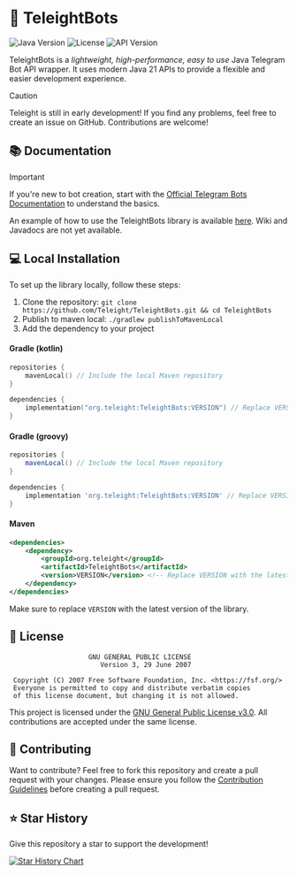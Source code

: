 # 🤖 TeleightBots

![Java Version](https://img.shields.io/badge/Java_version-21-green)
![License](https://img.shields.io/github/license/Teleight/TeleightBots)
![API Version](https://img.shields.io/badge/Bot_API-7.10-blue?logo=telegram)

TeleightBots is a _lightweight, high-performance, easy to use_ Java Telegram Bot API wrapper.
It uses modern Java 21 APIs to provide a flexible and easier development experience.

> [!CAUTION]
>
> Teleight is still in early development! 
> If you find any problems, feel free to create an issue on GitHub.
> Contributions are welcome!

## 📚 Documentation
> [!IMPORTANT]
>
> If you're new to bot creation, start with the [Official Telegram Bots Documentation](https://core.telegram.org/bots) to
understand the basics.
>
An example of how to use the TeleightBots library is available [here](/demo).
Wiki and Javadocs are not yet available.

## 💻 Local Installation
To set up the library locally, follow these steps:

1. Clone the repository: `git clone https://github.com/Teleight/TeleightBots.git && cd TeleightBots`
2. Publish to maven local: `./gradlew publishToMavenLocal`
3. Add the dependency to your project

#### Gradle (kotlin)
```kotlin
repositories {
    mavenLocal() // Include the local Maven repository
}

dependencies {
    implementation("org.teleight:TeleightBots:VERSION") // Replace VERSION with the latest version
}
```
#### Gradle (groovy)
```groovy
repositories {
    mavenLocal() // Include the local Maven repository
}

dependencies {
    implementation 'org.teleight:TeleightBots:VERSION' // Replace VERSION with the latest version
}
```
#### Maven
```xml
<dependencies>
    <dependency>
        <groupId>org.teleight</groupId>
        <artifactId>TeleightBots</artifactId>
        <version>VERSION</version> <!-- Replace VERSION with the latest version -->
    </dependency>
</dependencies>
```

Make sure to replace `VERSION` with the latest version of the library.

## 📄 License
```
                    GNU GENERAL PUBLIC LICENSE
                       Version 3, 29 June 2007

 Copyright (C) 2007 Free Software Foundation, Inc. <https://fsf.org/>
 Everyone is permitted to copy and distribute verbatim copies
 of this license document, but changing it is not allowed.
```
This project is licensed under the [GNU General Public License v3.0](https://www.gnu.org/licenses/gpl-3.0.en.html). All
contributions are accepted under the same license.

## 🤝 Contributing

Want to contribute?
Feel free to fork this repository and create a pull request with your changes.
Please ensure you follow
the [Contribution Guidelines](https://github.com/Teleight/TeleightBots/blob/master/CONTRIBUTING.md) before creating a
pull request.

## ⭐️ Star History
Give this repository a star to support the development!

[![Star History Chart](https://api.star-history.com/svg?repos=Teleight/TeleightBots&type=Date)](https://star-history.com/#Teleight/TeleightBots&Date)
